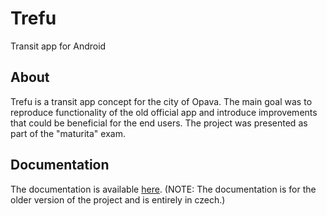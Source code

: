 # Trefu
Transit app for Android

## About
Trefu is a transit app concept for the city of Opava.
The main goal was to reproduce functionality of the old official app and introduce improvements that could be beneficial for the end users.
The project was presented as part of the "maturita" exam.

## Documentation
The documentation is available [here](https://drive.google.com/file/d/1dNmbHBjhM8tkJXs436_5pM3I43MVKqMx/view?usp=sharing).
(NOTE: The documentation is for the older version of the project and is entirely in czech.)
